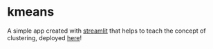# kmeans

A simple app created with [streamlit](https://www.streamlit.io) that helps to teach the concept of clustering, deployed [here](https://share.streamlit.io/arielcedola/kmeans/main/kmeans_app.py)!

